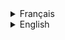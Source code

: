 <details>
  <summary>Français</summary>

# Projet Chatop

Comme vous pouvez le constater le projet est constitué d'un front-end et d'un back-end. Ce projet a été développé dans le cadre d'une formation où la partie front-end est fourni à l'étudiant pour qu'il puisse développer toute la partie back-end et mettre en place la connexion entre le front-end et le back-end.

Le front est un projet développé sur Angular 14 et le back sur Springboot 2.7.

## Par où commencer ?

Pour la partie back du projet, il vous faudra tout d'abord exécuter la commande suivante `docker-compose up` à la racine du projet afin de générer la base de donnée à l'aide de docker, puis importer le dossier **back-end** dans votre IDE dédié (IntelliJ, Eclipse...), `build` et `run` l'application.

Pour la partie front du projet, aller dans le dossier **front-end** pour générer le **node_module** en exécutant la commande suivante `npm install`.
Une fois l'installation complète, executer la commande `npm start` pour exécuter l'application et naviguer sur l'URL fourni (l'URL par défaut `http://localhost:4200/`).

<details>
  <summary>Organisation de développement</summary>

## Kanban

<img src='/ressources/images/Kanban.png' width='500'/>

Suite à une lecture des spécifications, chaque **issue** (ticket) correspond à une fonctionnalité de l'application et donc à une branche qui lui est spécifique dont le premier numéro du ticket correspond à une partie de l'application.

Bien entendu, le nombre de tickets dépendent du développement en question et de son avancement (nombre de fonctionnalité additionnelle nécessaire, bug rencontré...).

Ce qui résulte à l'historique suivant à travers les différents commit détaillant brièvement les modifications apportées.

<img src='/ressources/images/branch-git.png' width='500'/>

</details>

<details>
  <summary>Structure de l'architecture du projet</summary>

Vous pourrez constater que l'architecture du projet suit une structure assez commune pour les applications développées sous Spring Boot.

- `configuration` : Ce dossier contient les **configurations** spécifiques de l'application, notamment la configuration de la sécurité. Dans ce projet, un système de sécurité est mis en place pour filtrer les accès à certaines URL en fonction des utilisateurs à l'aide du JSON Web Token (JWT).

- `controllers` : Ce dossier contient les classes de **contrôleurs** qui gèrent le mappage des API. Les contrôleurs sont responsables de recevoir les requêtes HTTP, de traiter les données et de renvoyer les réponses appropriées.

- `models` : Ce dossier contient les classes de **modèles** qui représentent les entités métier de l'application. Les modèles sont généralement des classes Java avec des annotations pour la persistance des données et la validation.

- `repositories` : Ce dossier contient les **interfaces de dépôt** (repositories) qui définissent les opérations de persistance des données. Les interfaces de dépôt sont utilisées pour interagir avec la base de données ou tout autre système de stockage des données (l'application utilise actuellement MySQL).

- `services` : Ce dossier contient les classes de **services** qui implémentent la logique métier de l'application. Les services sont responsables de la manipulation des données, de la coordination des opérations et de l'exécution des règles métier tel qu'enregistrer un nouvel utilisateur, génerer le token pour l'authentification et mettre à jour les annonces des utilisateurs.

</details>

<details>
  <summary>Les enjeux du développement de l'application</summary>
Étant donné que la partie frontend a déjà été fourni dans le cadre de la formation se concentrant donc sur la partie backend.
Ce projet aborde les enjeux suivants :

## Mise en place de l'authentification avec JSON Web Token (JWT)

L'authentification étant le cœur d'une grande majorité des applications sur toutes les plateformes confondues, ce projet utilise **JSON Web Token** (JWT) pour sécuriser l'accès à certaines ressources de l'API. Les JWT offrent une méthode sécurisée pour l'échange d'informations d'authentification entre le client et le serveur, tout en évitant la nécessité de stocker l'état de l'utilisateur sur le serveur.

L'utilisation de JWT présente de nombreuses avantages tel que :

- `Sécurité` : Les JWT sont cryptés et signés numériquement, ce qui garantit l'intégrité des données et empêche toute altération non autorisée.

- `Passage d'informations` : Les JWT permettent de transmettre des informations supplémentaires dans le token lui-même, ce qui évite la nécessité de consulter la base de données à chaque demande d'accès protégé.

- `Stateless` : Les JWT sont "stateless", ce qui signifie que le serveur n'a pas besoin de stocker l'état de l'utilisateur. Cela permet une meilleure évolutivité et une réduction des appels à la base de données.

Schéma d'un processus d'authentification :

<img src='/ressources/images/JWT-works.png' width='500'/>

## Intéraction de la base de donnée à l'aide du Mapping API

Ce projet utilise les mappings API pour permettre l'interaction avec la base de données. Les mappings API permettent de définir les points d'entrée (endpoints) de l'API et spécifient les opérations HTTP (GET, POST, PUT, DELETE) afin que la partie frontend puissent interagir avec la base de données.

Voici quelques exemples de mappings API couramment utilisés :

- `GET` : Utilisé pour récupérer des données à partir de la base de données. Dans le cadre du projet il est utilisé afin de récupérer des informations sur l'utilisateur authentifié, vous pouvez utiliser l'endpoint `/api/auth/me` avec la méthode HTTP GET.

- `POST` : Utilisé pour créer de nouvelles ressources dans la base de données. Dans le cadre du projet il est utilisé pour enregistrer un nouvel utilisateur ou ajouter une nouvelle annonce, vous pouvez utiliser l'endpoint `/auth/register` avec la méthode HTTP POST et fournir les données du futur utilisateur dans le corps de la requête.

- `PUT` : Utilisé pour mettre à jour des ressources existantes dans la base de données. Dans le cadre du projet il est utilisé pour modifier le contenu d'une annonce, vous pouvez utiliser l'endpoint `/api/rentals/{id}` avec la méthode HTTP PUT et fournir les nouvelles données de l'annonce dans le corps de la requête.

- `DELETE` : Utilisé pour supprimer des ressources de la base de données. Il n'est pas utilisé dans le cadre du projet.

Les mappings API permettent d'exposer les fonctionnalités de l'application aux clients, ce qui fait que toute autre application développé sur un framework web, mobile ou autre service puissent y interagir.

## Swagger

Vous avez la possibilitté consulté l'ensemble des API et y expérimenter à travers Swagger via le lien suivant `http://localhost:8090/swagger-ui/index.html` lorsque l'application est exécuté.

</details>
<details>
  <summary>Les dépendances</summary>

| Dépendance      |                                           Lien                                           |
| :-------------- | :--------------------------------------------------------------------------------------: |
| Springboot JPA  |           https://docs.spring.io/spring-data/jpa/docs/current/reference/html/            |
| Springboot web  |         https://docs.spring.io/spring-boot/docs/current/reference/html/web.html          |
| Spring Security |               https://docs.spring.io/spring-security/reference/index.html                |
| MySql Driver    |                    https://spring.io/guides/gs/accessing-data-mysql/                     |
| JWT             | https://docs.spring.io/spring-security/reference/servlet/oauth2/resource-server/jwt.html |
| Swagger         |                https://www.baeldung.com/spring-rest-openapi-documentation                |

</details>
</details>
<details>
  <summary>English</summary>

# Chatop project

As you can see, the project consists of a front-end and a back-end. This project was developed as part of a training program in which the front-end is provided to the student so that I develop the entire back-end and set up the connection between the front-end and the back-end.

The front-end is a project developed on Angular 14 and the back-end on Springboot 2.7.

## Where to start ?

For the back end of the project, you'll first need to run the following command `docker-compose up` at the project root to generate the database using docker.
Then import the **back-end** folder into your dedicated IDE (IntelliJ, Eclipse...), `build` and `run` the application.

For the front-end part of the project, go to the **front-end** folder to generate the **node_module** by executing the following command `npm install`.
Once the installation is complete, run the command `npm start` to execute the application and navigate to the URL provided (the default URL is `http://localhost:4200/`).

<details>
  <summary>Development organization</summary>

## Kanban

<img src='/ressources/images/Kanban.png' width='500'/>

Following a reading of the specifications, each **issue** corresponds to an application feature and therefore to a specific branch, the first ticket number of which corresponds to a part of the application.

Of course, the number of tickets depends on the development and its progress (number of additional functions required, bugs encountered...).

This results in the following history through the various commits, briefly detailing the modifications made.

<img src='/ressources/images/branch-git.png' width='500'/>

</details>

<details>
  <summary>Project architecture structure</summary>

As you can see, the architecture of the project follows a fairly common structure for applications developed with Spring Boot.

- `configuration`: This folder contains the **configurations** specific to the application, in particular the security configuration. In this project, a security system is set up to filter access to certain URLs according to users, using the JSON Web Token (JWT).

- `controllers`: This folder contains the **controller** classes that manage API mapping. Controllers are responsible for receiving HTTP requests, processing the data and returning the appropriate responses.

- `models`: This folder contains the **models** classes, which represent the application's business entities. Models are generally Java classes with annotations for data persistence and validation.

- `repositories`: This folder contains the **repository interfaces** that define data persistence operations. Repository interfaces are used to interact with the database or other data storage system (the application currently uses MySQL).

- `services`: This folder contains the **services** classes that implement the application's business logic. Services are responsible for manipulating data, coordinating operations and executing business rules such as registering a new user, generating the token for authentication and updating user announcements.

</details>

<details>
  <summary>Application development challenges</summary>

Since the frontend has already been provided as part of the training course, we'll concentrate on the backend.
This project addresses the following issues:

## Setting up authentication with JSON Web Token (JWT)

The authentication is at the heart of the vast majority of applications on all platforms, this project uses **JSON Web Token** (JWT) to secure access to certain API resources. JWTs offer a secure method of exchanging authentication information between client and server, while avoiding the need to store user state on the server.

The JWT offers a number of advantages:

- `Security`: JWTs are encrypted and digitally signed, guaranteeing data integrity and preventing unauthorized alteration.

- `Information passing`: JWTs enable additional information to be transmitted in the token itself, avoiding the need to consult the database each time a protected access request is made.

- `Stateless`: JWTs are "stateless", meaning that the server doesn't need to store the user's state. This means greater scalability and fewer database calls.

Authentication process diagram :

<img src='/ressources/images/JWT-works.png' width='500'/>

## Mapping API database interaction

This project uses API mappings to enable interaction with the database. API mappings define API endpoints and specify HTTP operations (GET, POST, PUT, DELETE) so that the frontend can interact with the database.

Here are a few examples of commonly used API mappings:

- `GET`: Used to retrieve data from the database. In the context of this project, it is used to retrieve information about the authenticated user. You can use the endpoint `/api/auth/me` with the HTTP GET method.

- `POST`: Used to create new resources in the database. In the context of the project, it is used to register a new user or add a new advert. You can use the `/auth/register` endpoint with the HTTP POST method and supply the data of the future user in the body of the request.

- `PUT`: Used to update existing resources in the database. In the context of the project it is used to modify the content of an advert, you can use the endpoint `/api/rentals/{id}` with the HTTP PUT method and supply the new advert data in the request body.

- `DELETE`: Used to remove resources from the database. It is not used in this project.

API mappings are used to expose the application's functionality to clients, so that any other application developed on a web, mobile or other service framework can interact with it.

## Swagger

You can view and experiment with all the APIs through Swagger through the following link `http://localhost:8090/swagger-ui/index.html` when the application is running.

</details>

<details>
  <summary>Dependencies</summary>

| Dependency      |                                           Link                                           |
| :-------------- | :--------------------------------------------------------------------------------------: |
| Springboot JPA  |           https://docs.spring.io/spring-data/jpa/docs/current/reference/html/            |
| Springboot web  |         https://docs.spring.io/spring-boot/docs/current/reference/html/web.html          |
| Spring Security |               https://docs.spring.io/spring-security/reference/index.html                |
| MySql Driver    |                    https://spring.io/guides/gs/accessing-data-mysql/                     |
| JWT             | https://docs.spring.io/spring-security/reference/servlet/oauth2/resource-server/jwt.html |
| Swagger         |                https://www.baeldung.com/spring-rest-openapi-documentation                |

</details>
</details>
